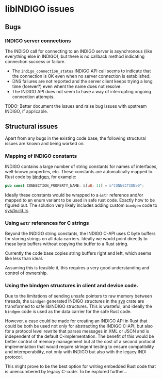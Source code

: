 # libINDIGO issues

## Bugs

### INDIGO server connections
The INDIGO call for connecting to an INDIGO server is asynchronous (like everything else in INDIGO), but there is no callback method indicating connection success or failure.

* The `indigo_connection_status` INDIGO API call seems to indicate that the connection is OK even when no server connection is established.
* DNS failures are not reported and the server client keeps trying a long time (forever?) even whent the name does not resolve.
* The INDIGO API does not seem to have a way of interrupting ongoing connection attempts.

TODO: Better document the issues and raise bug issues with upstream INDIGO, if applicable.

## Structural issues
Apart from any bugs in the existing code base, the following structural issues are known and being worked on.

### Mapping of INDIGO constants
INDIGO contains a large number of string constants for names of interfaces, well-known properties, etc. These constants are automatically mapped to Rust code by [bindgen](https://github.com/rust-lang/rust-bindgen), for example:

```rust
pub const CONNECTION_PROPERTY_NAME: &[u8; 11] = b"CONNECTION\0";
```

Ideally these constants would be wrapped to a `&str` reference and/or mapped to an enum variant to be used in safe rust code. Exactly how to be figured out. The solution very likely includes adding custom `bindgen` code to [sys/build.rs](sys/build.rs).

### Using `&str` references for C strings
Beyond the INDIGO string constants, the INDIGO C-API uses C byte buffers for storing strings on all data carriers. Ideally we would point directly to these byte buffers without copying the buffer to a Rust string.

Currently the code base copies string buffers right and left, which seems like less than ideal.

Assuming this is feasible it, this requires a very good understanding and control of ownership.

### Using the bindgen structures in client and device code.
Due to the limitations of sending unsafe pointers to raw memory between threads, the `bindgen` generated INDIGO structures in the [sys](sys) crate are transformed to safe libINDIGO structures. This is wasteful, and ideally the `bindgen` code is used as the data carrier for the safe Rust code.

However, a case could be made for creating an INDIGO API in Rust that could be both be used not only for abstracting the INDIGO C-API, but also for a protocol level rewrite that parses messages in XML or JSON and is independent of the default C-implementation. The benefit of this would be better control of memory management but at the cost of a second protocol implementation that would require stringent testing to ensure compatibility and interoperability, not only with INDIGO but also with the legacy INDI protocol.

This might prove to be the best option for writing embedded Rust code that is unencumbered by legacy C-code. To be explored further...
